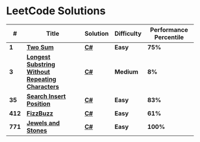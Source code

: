 # LeetCode Solutions

| # | Title | Solution | Difficulty | Performance Percentile |
|---| ----- | -------- | ---------- | ---------------------- |
|**1**| **[Two Sum](https://leetcode.com/problems/two-sum/)** | **[C#](https://github.com/Rion5/LeetCode/blob/master/LeetCode/TwoSums.cs)** | **Easy** | **75%** |
|**3**| **[Longest Substring Without Repeating Characters](https://leetcode.com/problems/longest-substring-without-repeating-characters/)** | **[C#](https://leetcode.com/submissions/detail/186675804/)** | **Medium** | **8%** |
|**35**| **[Search Insert Position](https://leetcode.com/problems/search-insert-position/)** | **[C#](https://leetcode.com/submissions/detail/187002509/)** | **Easy** | **83%**|
|**412**| **[FizzBuzz](https://leetcode.com/problems/fizz-buzz/)** | **[C#](https://leetcode.com/submissions/detail/186686654/)** | **Easy** | **61%**|
| **771** | **[Jewels and Stones](https://leetcode.com/problems/jewels-and-stones/)** | **[C#](https://leetcode.com/submissions/detail/187049818/)** | **Easy** | **100%** |